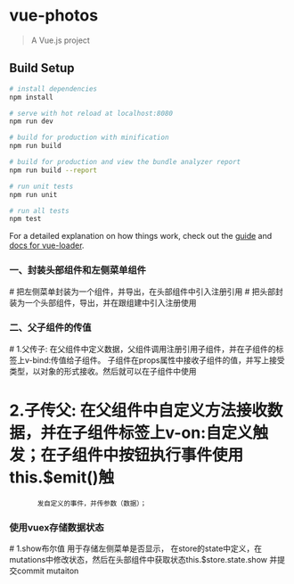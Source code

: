 # vue-photos

> A Vue.js project

## Build Setup

``` bash
# install dependencies
npm install

# serve with hot reload at localhost:8080
npm run dev

# build for production with minification
npm run build

# build for production and view the bundle analyzer report
npm run build --report

# run unit tests
npm run unit

# run all tests
npm test
```

For a detailed explanation on how things work, check out the [guide](http://vuejs-templates.github.io/webpack/) and [docs for vue-loader](http://vuejs.github.io/vue-loader).


 <h3>一、封装头部组件和左侧菜单组件</h3>
# 把左侧菜单封装为一个组件，并导出，在头部组件中引入注册引用
# 把头部封装为一个头部组件，导出，并在跟组建中引入注册使用

<h3>二、父子组件的传值</h3>
# 1.父传子: 在父组件中定义数据，父组件调用注册引用子组件，并在子组件的标签上v-bind:传值给子组件。
            子组件在props属性中接收子组件的值，并写上接受类型，以对象的形式接收。然后就可以在子组件中使用
			
# 2.子传父: 在父组件中自定义方法接收数据，并在子组件标签上v-on:自定义触发；在子组件中按钮执行事件使用this.$emit()触 
           发自定义的事件，并传参数（数据）；
		  
<h3>使用vuex存储数据状态</h3>
# 1.show布尔值   用于存储左侧菜单是否显示， 在store的state中定义，在mutations中修改状态，然后在头部组件中获取状态this.$store.state.show
                 并提交commit mutaiton
				 
                